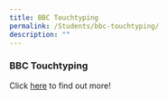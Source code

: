 ```yaml
---
title: BBC Touchtyping
permalink: /Students/bbc-touchtyping/
description: ""
---
```

### BBC Touchtyping

Click [here](https://www.bbc.co.uk/bitesize/topics/zf2f9j6/articles/z3c6tfr) to find out more!